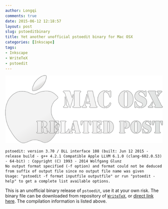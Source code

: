 ```yaml
---
author: Longqi
comments: true
date: 2015-06-12 12:18:57
layout: post
slug: pstoeditbinary
title: Yet another unofficial pstoedit binary for Mac OSX 
categories: [Inkscape]
tags:
- Inkscape
- WriteTeX
- pstoedit
---
```

![macosx](/public/images/macosx.png)

	pstoedit: version 3.70 / DLL interface 108 (built: Jun 12 2015 - release build - g++ 4.2.1 Compatible Apple LLVM 6.1.0 (clang-602.0.53) - 64-bit) : Copyright (C) 1993 - 2014 Wolfgang Glunz
	No output format specified (-f option) and format could not be deduced from suffix of output file since no output file name was given
	Usage: "pstoedit -f format inputfile outputfile" or run "pstoedit -help" to get a complete list available options.

This is an unofficial binary release of `pstoedit`, use it at your own risk. The binary file can be downloaded from repository of [`WriteTeX`](https://github.com/wanglongqi/WriteTeX), or [direct link here](https://github.com/wanglongqi/WriteTeX/raw/master/pstoedit.zip). The compilation information is listed above.

